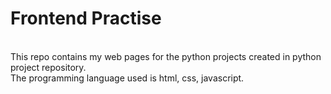 # Frontend Practise
<br>
This repo contains my web pages for the python projects created in python project repository.
<br>
The programming language used is html, css, javascript.
